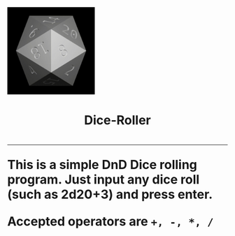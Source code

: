 <img src="https://raw.githubusercontent.com/Coolestcon/Dice-Roller/6aabd902fe72ec4155da75d9ec70613e82defad8/dice.gif" alt="dice gif" width="200" height="200">
<h1 style="text-align: center;">Dice-Roller<h1>
<hr>
<p>This is a simple DnD Dice rolling program. Just input any dice roll (such as 2d20+3) and press enter.</p>

  <p>Accepted operators are <code>+, -, *, /</code></p>
